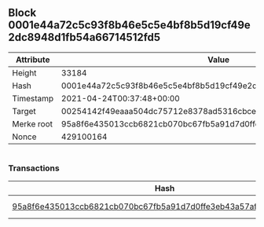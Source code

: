 ## Block 0001e44a72c5c93f8b46e5c5e4bf8b5d19cf49e2dc8948d1fb54a66714512fd5

Attribute | Value
--- | ---
Height | 33184
Hash | 0001e44a72c5c93f8b46e5c5e4bf8b5d19cf49e2dc8948d1fb54a66714512fd5
Timestamp | 2021-04-24T00:37:48+00:00
Target | 00254142f49eaaa504dc75712e8378ad5316cbcead634704b3734b6271167cc4
Merke root | 95a8f6e435013ccb6821cb070bc67fb5a91d7d0ffe3eb43a57af314bbb896217
Nonce | 429100164

```

```

### Transactions

Hash | Amount
--- | ---
[95a8f6e435013ccb6821cb070bc67fb5a91d7d0ffe3eb43a57af314bbb896217](95a8f6e435013ccb6821cb070bc67fb5a91d7d0ffe3eb43a57af314bbb896217.md) | 10.00000000 SKEPTI 

